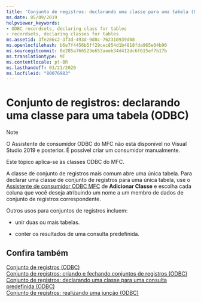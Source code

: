 ```yaml
---
title: 'Conjunto de registros: declarando uma classe para uma tabela (ODBC)'
ms.date: 05/09/2019
helpviewer_keywords:
- ODBC recordsets, declaring class for tables
- recordsets, declaring classes for tables
ms.assetid: 3fe286c2-3f3d-493d-9d8c-762310939d08
ms.openlocfilehash: b6e7f4456b5ff29cec854d1b4818fda965e04b96
ms.sourcegitcommit: 8e285a766523e653aeeb34d412dc6f615ef7b17b
ms.translationtype: MT
ms.contentlocale: pt-BR
ms.lasthandoff: 03/21/2020
ms.locfileid: "80076983"
---
```

# <a name="recordset-declaring-a-class-for-a-table-odbc"></a>Conjunto de registros: declarando uma classe para uma tabela (ODBC)

> [!NOTE]
> O Assistente de consumidor ODBC do MFC não está disponível no Visual Studio 2019 e posterior. É possível criar um consumidor manualmente.

Este tópico aplica-se às classes ODBC do MFC.

A classe de conjunto de registros mais comum abre uma única tabela. Para declarar uma classe de conjunto de registros para uma única tabela, use o [Assistente de consumidor ODBC MFC](../../mfc/reference/adding-an-mfc-odbc-consumer.md) de **Adicionar Classe** e escolha cada coluna que você deseja atribuindo um nome a um membro de dados de conjunto de registros correspondente.

Outros usos para conjuntos de registros incluem:

- unir duas ou mais tabelas.

- conter os resultados de uma consulta predefinida.

## <a name="see-also"></a>Confira também

[Conjunto de registros (ODBC)](../../data/odbc/recordset-odbc.md)<br/>
[Conjunto de registros: criando e fechando conjuntos de registros (ODBC)](../../data/odbc/recordset-creating-and-closing-recordsets-odbc.md)<br/>
[Conjunto de registros: declarando uma classe para uma consulta predefinida (ODBC)](../../data/odbc/recordset-declaring-a-class-for-a-predefined-query-odbc.md)<br/>
[Conjunto de registros: realizando uma junção (ODBC)](../../data/odbc/recordset-performing-a-join-odbc.md)